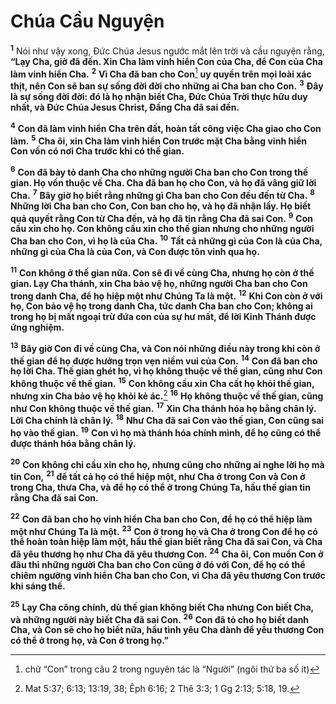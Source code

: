 # Chúa Cầu Nguyện
<sup><b>1</b></sup> Nói như vậy xong, Đức Chúa Jesus ngước mắt lên trời và cầu nguyện rằng, **“Lạy Cha, giờ đã đến. Xin Cha làm vinh hiển Con của Cha, để Con của Cha làm vinh hiển Cha.** <sup><b>2</b></sup> **Vì Cha đã ban cho Con**[^1-6dc53c7e-7731-4ed2-b135-4fe7b9b50940] **uy quyền trên mọi loài xác thịt, nên Con sẽ ban sự sống đời đời cho những ai Cha ban cho Con.** <sup><b>3</b></sup> **Đây là sự sống đời đời: đó là họ nhận biết Cha, Đức Chúa Trời thực hữu duy nhất, và Đức Chúa Jesus Christ, Đấng Cha đã sai đến.**

<sup><b>4</b></sup> **Con đã làm vinh hiển Cha trên đất, hoàn tất công việc Cha giao cho Con làm.** <sup><b>5</b></sup> **Cha ôi, xin Cha làm vinh hiển Con trước mặt Cha bằng vinh hiển Con vốn có nơi Cha trước khi có thế gian.**

<sup><b>6</b></sup> **Con đã bày tỏ danh Cha cho những người Cha ban cho Con trong thế gian. Họ vốn thuộc về Cha. Cha đã ban họ cho Con, và họ đã vâng giữ lời Cha.** <sup><b>7</b></sup> **Bây giờ họ biết rằng những gì Cha ban cho Con đều đến từ Cha.** <sup><b>8</b></sup> **Những lời Cha ban cho Con, Con ban cho họ, và họ đã nhận lấy. Họ biết quả quyết rằng Con từ Cha đến, và họ đã tin rằng Cha đã sai Con.** <sup><b>9</b></sup> **Con cầu xin cho họ. Con không cầu xin cho thế gian nhưng cho những người Cha ban cho Con, vì họ là của Cha.** <sup><b>10</b></sup> **Tất cả những gì của Con là của Cha, những gì của Cha là của Con, và Con được tôn vinh qua họ.**

<sup><b>11</b></sup> **Con không ở thế gian nữa. Con sẽ đi về cùng Cha, nhưng họ còn ở thế gian. Lạy Cha thánh, xin Cha bảo vệ họ, những người Cha ban cho Con trong danh Cha, để họ hiệp một như Chúng Ta là một.** <sup><b>12</b></sup> **Khi Con còn ở với họ, Con bảo vệ họ trong danh Cha, tức danh Cha ban cho Con; không ai trong họ bị mất ngoại trừ đứa con của sự hư mất, để lời Kinh Thánh được ứng nghiệm.**

<sup><b>13</b></sup> **Bây giờ Con đi về cùng Cha, và Con nói những điều này trong khi còn ở thế gian để họ được hưởng trọn vẹn niềm vui của Con.** <sup><b>14</b></sup> **Con đã ban cho họ lời Cha. Thế gian ghét họ, vì họ không thuộc về thế gian, cũng như Con không thuộc về thế gian.** <sup><b>15</b></sup> **Con không cầu xin Cha cất họ khỏi thế gian, nhưng xin Cha bảo vệ họ khỏi kẻ ác.**[^2-6dc53c7e-7731-4ed2-b135-4fe7b9b50940] <sup><b>16</b></sup> **Họ không thuộc về thế gian, cũng như Con không thuộc về thế gian.** <sup><b>17</b></sup> **Xin Cha thánh hóa họ bằng chân lý. Lời Cha chính là chân lý.** <sup><b>18</b></sup> **Như Cha đã sai Con vào thế gian, Con cũng sai họ vào thế gian.** <sup><b>19</b></sup> **Con vì họ mà thánh hóa chính mình, để họ cũng có thể được thánh hóa bằng chân lý.**

<sup><b>20</b></sup> **Con không chỉ cầu xin cho họ, nhưng cũng cho những ai nghe lời họ mà tin Con,** <sup><b>21</b></sup> **để tất cả họ có thể hiệp một, như Cha ở trong Con và Con ở trong Cha, thưa Cha, và để họ có thể ở trong Chúng Ta, hầu thế gian tin rằng Cha đã sai Con.**

<sup><b>22</b></sup> **Con đã ban cho họ vinh hiển Cha ban cho Con, để họ có thể hiệp làm một như Chúng Ta là một.** <sup><b>23</b></sup> **Con ở trong họ và Cha ở trong Con để họ có thể hoàn toàn hiệp làm một, hầu thế gian biết rằng Cha đã sai Con, và Cha đã yêu thương họ như Cha đã yêu thương Con.** <sup><b>24</b></sup> **Cha ôi, Con muốn Con ở đâu thì những người Cha ban cho Con cũng ở đó với Con, để họ có thể chiêm ngưỡng vinh hiển Cha ban cho Con, vì Cha đã yêu thương Con trước khi sáng thế.**

<sup><b>25</b></sup> **Lạy Cha công chính, dù thế gian không biết Cha nhưng Con biết Cha, và những người này biết Cha đã sai Con.** <sup><b>26</b></sup> **Con đã tỏ cho họ biết danh Cha, và Con sẽ cho họ biết nữa, hầu tình yêu Cha dành để yêu thương Con có thể ở trong họ, và Con ở trong họ.”**

[^1-6dc53c7e-7731-4ed2-b135-4fe7b9b50940]: chữ “Con” trong câu 2 trong nguyên tác là “Người” (ngôi thứ ba số ít)
[^2-6dc53c7e-7731-4ed2-b135-4fe7b9b50940]: Mat 5:37; 6:13; 13:19, 38; Êph 6:16; 2 Thê 3:3; 1 Gg 2:13; 5:18, 19.
